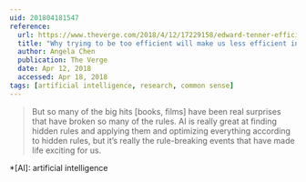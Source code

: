 ```yaml
---
uid: 201804181547
reference:
  url: https://www.theverge.com/2018/4/12/17229158/edward-tenner-efficiency-paradox-big-data-artificial-intelligence-book
  title: "Why trying to be too efficient will make us less efficient in the long run: Edward Tenner explains the efficiency paradox"
  author: Angela Chen
  publication: The Verge
  date: Apr 12, 2018
  accessed: Apr 18, 2018
tags: [artificial intelligence, research, common sense]
---
```


> But so many of the big hits [books, films] have been real surprises that have broken so many of the rules. AI is really great at finding hidden rules and applying them and optimizing everything according to hidden rules, but it’s really the rule-breaking events that have made life exciting for us.

*[AI]: artificial intelligence